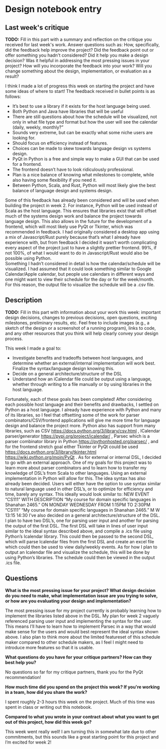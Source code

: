 # Design notebook entry

## Last week's critique

**TODO:** Fill in this part with a summary and reflection on the critique you received for
last week's work. Answer questions such as:  How, specifically, did the feedback help
improve the project? Did the feedback point out or offer something you hadn't considered?
Did it help you make a design decision? Was it helpful in addressing the most pressing
issues in your project? How will you incorporate the feedback into your work? Will you
change something about the design, implementation, or evaluation as a result?




I think I made a lot of progress this week on starting the project and have some ideas of where to start!
	The feedback received in bullet points is as follows:
- It’s best to use a library if it exists for the host language being used.
- Both Python and Java have libraries that will be useful
- There are still questions about how the schedule will be visualized, not only in what file type and format but how the user will see the calendar (daily, weekly, monthly?”
- Sounds very extreme, but can be exactly what some niche users are looking for. 
- Should focus on efficiency instead of features.
- Choices can be made to skew towards language design vs systems design.
- PyQt in Python is a free and simple way to make a GUI that can be used for a frontend.
- The frontend doesn’t have to look ridiculously professional.
- Plan is a nice balance of knowing what milestones to complete, while also having some flexibility if you need it. 
- Between Python, Scala, and Rust, Python will most likely give the best balance of language design and systems design.

Some of this feedback has already been considered and will be used when building the project in week 2. For instance, Python will be used instead of Scala as the host language. This ensures that libraries exist that will offset much of the systems design work and balance the project towards language design. This also allows in the future for the development of a frontend, which will most likely use PyQt or Tkinter, which was recommended in feedback. I had originally considered a desktop app using a mix of Javascript/Rust purely because that’s what I already have experience with, but from feedback I decided it wasn’t worth complicating every aspect of the project just to have a slightly prettier frontend. 99%, if not 100%, of what I would want to do in Javascript/Rust would also be possible using Python.  
	Something I hadn’t considered in detail is how the calendar/schedule will be visualized. I had assumed that it could look something similar to Google Calendar/Apple calendar, but people use calendars in different ways and one might want to view their schedule for the day or for the week/month. For this reason, the output file to visualize the schedule will be a .csv file.





## Description

**TODO:** Fill in this part with information about your work this week:
important design decisions, changes to previous decisions, open questions,
exciting milestones, preliminary results, etc. Feel free to include images
(e.g., a sketch of the design or a screenshot of a running program), links to
code, and any other resources that you think will help clearly convey your
design process.




This week I made a goal to:
- Investigate benefits and tradeoffs between host languages, and determine whether an external/internal implementation will work best. 
Finalize the syntax/language design knowing this. 
- Decide on a general architecture/structure of the DSL
- Understand how an iCalendar file could be output using a language, whether through writing to a file manually or by using libraries in the host language.

Fortunately, each of these goals has been completed! After considering each possible host language and their benefits and drawbacks, I settled on Python as a host language. I already have experience with Python and many of its libraries, so I feel that offsetting some of the work for parser combinators/CSV/frontend applications will give me more time for language design and balance the project more. Python also has support from many libraries, such as CSV https://docs.python.org/3/library/csv.html , ICalendar parser/generator https://pypi.org/project/icalendar/ , Parsec which is a parser combinator library in Python https://pythonhosted.org/parsec/ , and for the frontend stretch goal either Tkinter or PyQt could be used https://docs.python.org/3/library/tkinter.html https://wiki.python.org/moin/PyQt . 
	As for external or internal DSL, I decided to go with an external approach. One of my goals for this project was to learn more about parser combinators and to learn how to transfer my knowledge of DSL’s from Scala to other languages. Using an external implementation in Python will allow for this.
	The idea syntax has also already been decided. Users will either have the option to use syntax similar to natural language used in other DSL’s, or to optimize for efficiency and time, barely any syntax. This ideally would look similar to:
NEW EVENT “CS111” WITH DESCRIPTION “My course for domain specific languages in Shanahan 2465.” ON MONDAY WEDNESDAY FROM 1:15PM TO 2:30PM 
“CS111” “My course for domain specific languages in Shanahan 2465.” M W 13:15 14:30
I’ve also decided on a general architecture/structure of the DSL. I plan to have two DSL’s, one for parsing user input and another for parsing the output of the first DSL. The first DSL will take in lines of user input similar to the ideal syntax described above, and compile a .ics file using Python’s Icalendar library. This could then be passed to the second DSL, which will parse Icalendar files from the first DSL and create an excel file which could then be used to view daily/weekly events. 
	As for how I plan to output an Icalendar file and visualize the schedule, this will be done by using Python’s libraries. The schedule could then be viewed in the output .ics file.




## Questions

**What is the most pressing issue for your project? What design decision do
you need to make, what implementation issue are you trying to solve, or how
are you evaluating your design and implementation?**




The most pressing issue for my project currently is probably learning how to implement the libraries listed above in the DSL. My plan for week 2 vaguely referenced parsing user input and implementing the syntax for the user. This means I’ll have to learn how to implement Parsec in a way that would make sense for the users and would best represent the ideal syntax shown above. I also plan to think more about the limited featureset of this schedule maker compared to other schedule makers, as I feel I might need to introduce more features so that it is usable. 



**What questions do you have for your critique partners? How can they best help
you?**



No questions so far for my critique partners, thank you for the PyQt recommendation! 


**How much time did you spend on the project this week? If you're working in a
team, how did you share the work?**



I spent roughly 2-3 hours this week on the project. Much of this time was spent in class or writing out this notebook.



**Compared to what you wrote in your contract about what you want to get out of this
project, how did this week go?**



This week went really well! I am turning this in somewhat late due to other commitments, but this sounds like a great starting point for this project and I’m excited for week 2! 

